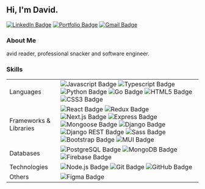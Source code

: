## Hi, I'm David.

[![LinkedIn Badge](https://img.shields.io/badge/-davcho-0077B5?style=for-the-badge&logo=linkedin&logoColor=white&link=https://www.linkedin.com/in/davcho/)](https://www.linkedin.com/in/davcho/)
[![Portfolio Badge](https://img.shields.io/badge/-davcho.com-259C49?style=for-the-badge&logo=googlechrome&logoColor=white&link=https://davcho.com/)](https://davcho.com/)
[![Gmail Badge](https://img.shields.io/badge/-chodavid@gmail.com-D14836?style=for-the-badge&logo=gmail&logoColor=white&Link=mailto:chodavid@gmail.com)](mailto:chodavid@gmail.com)

### About Me

avid reader, professional snacker and software engineer.

### Skills

<table>
  <tbody>
    <tr>
      <td>Languages</td>
      <td>
        <img src="https://img.shields.io/badge/-Javascript-d1bb15?style=for-the-badge&logo=javascript&logoColor=white" alt="Javascript Badge" />
        <img src="https://img.shields.io/badge/-Typescript-3178C6?style=for-the-badge&logo=typescript&logoColor=white" alt="Typescript Badge" />
        <img src="https://img.shields.io/badge/-Python-3776AB?style=for-the-badge&logo=python&logoColor=white" alt="Python Badge" />
        <img src="https://img.shields.io/badge/-Go-00ADD8?style=for-the-badge&logo=go&logoColor=white" alt="Go Badge" />
        <img src="https://img.shields.io/badge/-HTML-E34F26?style=for-the-badge&logo=html5&logoColor=white" alt="HTML5 Badge" />
        <img src="https://img.shields.io/badge/-CSS-1572B6?style=for-the-badge&logo=css3&logoColor=white" alt="CSS3 Badge" />
      </td>
    </tr>
    <tr>
      <td>Frameworks & Libraries</td>
      <td>
        <img src="https://img.shields.io/badge/-React-49aec9?style=for-the-badge&logo=react&logoColor=white" alt="React Badge" />
        <img src="https://img.shields.io/badge/-Redux-764ABC?style=for-the-badge&logo=redux&logoColor=white" alt="Redux Badge" />
        <img src="https://img.shields.io/badge/-Next.js-000000?style=for-the-badge&logo=nextdotjs&logoColor=white" alt="Next.js Badge" />
        <img src="https://img.shields.io/badge/-Express-000000?style=for-the-badge&logo=express&logoColor=white" alt="Express Badge" />
        <img src="https://img.shields.io/badge/-Mongoose-800?style=for-the-badge&logo=javascript&logoColor=white" alt="Mongoose Badge" />
        <img src="https://img.shields.io/badge/-Django-092E20?style=for-the-badge&logo=django&logoColor=white" alt="Django Badge" />
        <img src="https://img.shields.io/badge/-Django Rest-A30000?style=for-the-badge&logo=django&logoColor=white" alt="Django REST Badge" />
        <img src="https://img.shields.io/badge/-Sass-CC6699?style=for-the-badge&logo=sass&logoColor=white" alt="Sass Badge" />
        <img src="https://img.shields.io/badge/-Bootstrap-7952B3?style=for-the-badge&logo=bootstrap&logoColor=white" alt="Bootstrap Badge" />
        <img src="https://img.shields.io/badge/-MUI-007FFF?style=for-the-badge&logo=mui&logoColor=white" alt="MUI Badge" />
      </td>
    </tr>
    <tr>
      <td>Databases</td>
      <td>
        <img src="https://img.shields.io/badge/-PostgreSQL-4169E1?style=for-the-badge&logo=postgresql&logoColor=white" alt="PostgreSQL Badge" />
        <img src="https://img.shields.io/badge/-MongoDB-47A248?style=for-the-badge&logo=mongodb&logoColor=white" alt="MongoDB Badge" />
        <img src="https://img.shields.io/badge/-Firebase-FFCA28?style=for-the-badge&logo=firebase&logoColor=white" alt="Firebase Badge" />
      </td>
    </tr>
    <tr>
      <td>Technologies</td>
      <td>
        <img src="https://img.shields.io/badge/-Node.JS-339933?style=for-the-badge&logo=nodedotjs&logoColor=white" alt="Node.js Badge" />
        <img src="https://img.shields.io/badge/-Git-F05032?style=for-the-badge&logo=git&logoColor=white" alt="Git Badge" />
        <img src="https://img.shields.io/badge/-GitHub-181717?style=for-the-badge&logo=github&logoColor=white" alt="GitHub Badge" />
      </td>
    </tr>
    <tr>
      <td>Others</td>
      <td>
        <img src="https://img.shields.io/badge/-Figma-F24E1E?style=for-the-badge&logo=figma&logoColor=white" alt="Figma Badge" />
      </td>
    </tr>
  </tbody>
</table>
